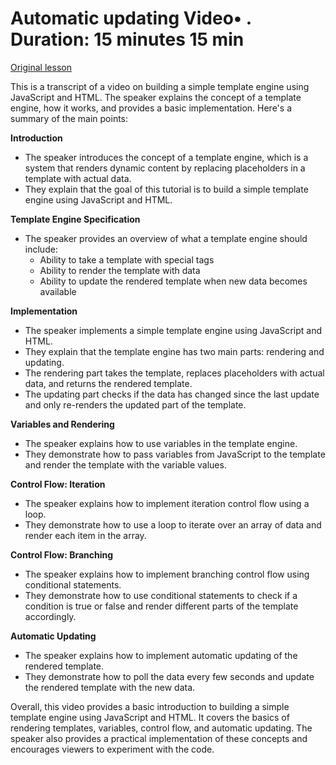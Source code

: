 # Automatic updating Video• . Duration: 15 minutes 15 min

[Original lesson](https://www.coursera.org/learn/uol-web-development/lecture/lHkm4/automatic-updating)

This is a transcript of a video on building a simple template engine using JavaScript and HTML. The speaker explains the concept of a template engine, how it works, and provides a basic implementation. Here's a summary of the main points:

**Introduction**

* The speaker introduces the concept of a template engine, which is a system that renders dynamic content by replacing placeholders in a template with actual data.
* They explain that the goal of this tutorial is to build a simple template engine using JavaScript and HTML.

**Template Engine Specification**

* The speaker provides an overview of what a template engine should include:
	+ Ability to take a template with special tags
	+ Ability to render the template with data
	+ Ability to update the rendered template when new data becomes available

**Implementation**

* The speaker implements a simple template engine using JavaScript and HTML.
* They explain that the template engine has two main parts: rendering and updating.
* The rendering part takes the template, replaces placeholders with actual data, and returns the rendered template.
* The updating part checks if the data has changed since the last update and only re-renders the updated part of the template.

**Variables and Rendering**

* The speaker explains how to use variables in the template engine.
* They demonstrate how to pass variables from JavaScript to the template and render the template with the variable values.

**Control Flow: Iteration**

* The speaker explains how to implement iteration control flow using a loop.
* They demonstrate how to use a loop to iterate over an array of data and render each item in the array.

**Control Flow: Branching**

* The speaker explains how to implement branching control flow using conditional statements.
* They demonstrate how to use conditional statements to check if a condition is true or false and render different parts of the template accordingly.

**Automatic Updating**

* The speaker explains how to implement automatic updating of the rendered template.
* They demonstrate how to poll the data every few seconds and update the rendered template with the new data.

Overall, this video provides a basic introduction to building a simple template engine using JavaScript and HTML. It covers the basics of rendering templates, variables, control flow, and automatic updating. The speaker also provides a practical implementation of these concepts and encourages viewers to experiment with the code.

